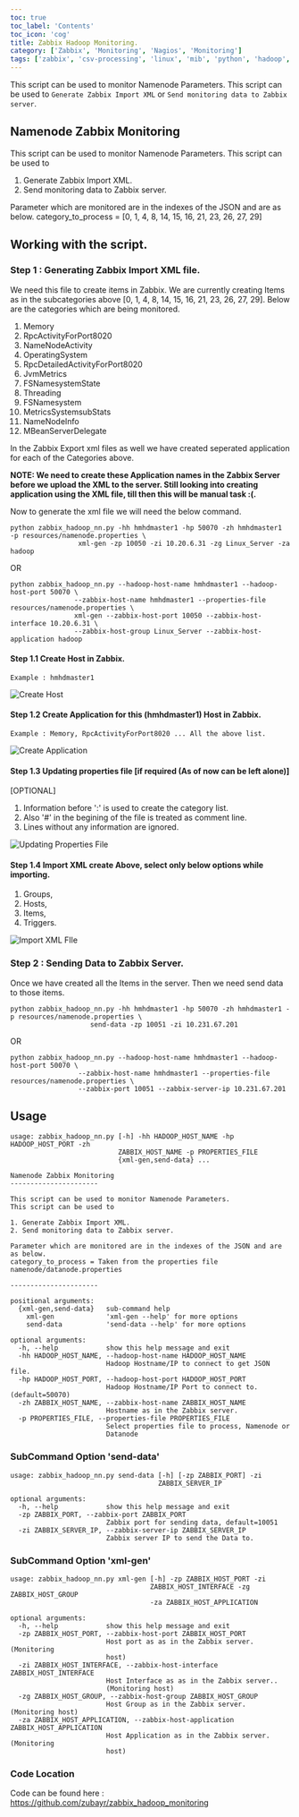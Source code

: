 ```yaml
---
toc: true 
toc_label: 'Contents' 
toc_icon: 'cog'
title: Zabbix Hadoop Monitoring.
category: ['Zabbix', 'Monitoring', 'Nagios', 'Monitoring']
tags: ['zabbix', 'csv-processing', 'linux', 'mib', 'python', 'hadoop', 'xml', 'nagios', 'monitoring']
---
```


This script can be used to monitor Namenode Parameters. This script can be used to `Generate Zabbix Import XML` or `Send monitoring data to Zabbix server`.

## Namenode Zabbix Monitoring

This script can be used to monitor Namenode Parameters.
This script can be used to

1. Generate Zabbix Import XML.
2. Send monitoring data to Zabbix server.

Parameter which are monitored are in the indexes of the JSON and are as below.
category_to_process = [0, 1, 4, 8, 14, 15, 16, 21, 23, 26, 27, 29]

##  Working with the script.

###  Step 1 : Generating Zabbix Import XML file.

We need this file to create items in Zabbix.
We are currently creating Items as in the subcategories above [0, 1, 4, 8, 14, 15, 16, 21, 23, 26, 27, 29]. 
Below are the categories which are being monitored.

1. Memory
2. RpcActivityForPort8020
3. NameNodeActivity
4. OperatingSystem
5. RpcDetailedActivityForPort8020
6. JvmMetrics
7. FSNamesystemState
8. Threading
9. FSNamesystem
10. MetricsSystemsubStats
11. NameNodeInfo
12. MBeanServerDelegate

In the Zabbix Export xml files as well we have created seperated application for each of the Categories above.

**NOTE: We need to create these Application names in the Zabbix Server before we upload the XML to the server.
Still looking into creating application using the XML file, till then this will be manual task :(.**

Now to generate the xml file we will need the below command.

    python zabbix_hadoop_nn.py -hh hmhdmaster1 -hp 50070 -zh hmhdmaster1  -p resources/namenode.properties \
                     xml-gen -zp 10050 -zi 10.20.6.31 -zg Linux_Server -za hadoop
OR   
 
    python zabbix_hadoop_nn.py --hadoop-host-name hmhdmaster1 --hadoop-host-port 50070 \
                    --zabbix-host-name hmhdmaster1 --properties-file resources/namenode.properties \
                    xml-gen --zabbix-host-port 10050 --zabbix-host-interface 10.20.6.31 \
                    --zabbix-host-group Linux_Server --zabbix-host-application hadoop

####  Step 1.1 Create Host in Zabbix. 

    Example : hmhdmaster1

![Create Host](http://zubayr.github.io/images/hadoop_monitoring_create_host.png "Create Host")

####  Step 1.2 Create Application for this (hmhdmaster1) Host in Zabbix. 

    Example : Memory, RpcActivityForPort8020 ... All the above list.

![Create Application](http://zubayr.github.io/images/hadoop_monitoring_create_application.png "Create Application")

####  Step 1.3 Updating properties file [if required (As of now can be left alone)]

[OPTIONAL]

1. Information before ':' is used to create the category list.
2. Also '#' in the begining of the file is treated as comment line.
3. Lines without any information are ignored.

![Updating Properties File](http://zubayr.github.io/images/hadoop_monitoring_properties_file.png "Update Properties File")

####  Step 1.4 Import XML create Above, select only below options while importing.

1. Groups, 
2. Hosts, 
3. Items, 
4. Triggers.

![Import XML FIle](http://zubayr.github.io/images/hadoop_monitoring_import_xml.png "Import XML File")

###  Step 2 : Sending Data to Zabbix Server.

Once we have created all the Items in the server.
Then we need send data to those items. 

    python zabbix_hadoop_nn.py -hh hmhdmaster1 -hp 50070 -zh hmhdmaster1 -p resources/namenode.properties \
                        send-data -zp 10051 -zi 10.231.67.201
OR

    python zabbix_hadoop_nn.py --hadoop-host-name hmhdmaster1 --hadoop-host-port 50070 \
                     --zabbix-host-name hmhdmaster1 --properties-file resources/namenode.properties \
                     --zabbix-port 10051 --zabbix-server-ip 10.231.67.201
    
    
##  Usage

    usage: zabbix_hadoop_nn.py [-h] -hh HADOOP_HOST_NAME -hp HADOOP_HOST_PORT -zh
                               ZABBIX_HOST_NAME -p PROPERTIES_FILE
                               {xml-gen,send-data} ...
    
    Namenode Zabbix Monitoring
    ----------------------
    
    This script can be used to monitor Namenode Parameters.
    This script can be used to
    
    1. Generate Zabbix Import XML.
    2. Send monitoring data to Zabbix server.
    
    Parameter which are monitored are in the indexes of the JSON and are as below.
    category_to_process = Taken from the properties file namenode/datanode.properties
    
    ----------------------
    
    positional arguments:
      {xml-gen,send-data}   sub-command help
        xml-gen             'xml-gen --help' for more options
        send-data           'send-data --help' for more options
    
    optional arguments:
      -h, --help            show this help message and exit
      -hh HADOOP_HOST_NAME, --hadoop-host-name HADOOP_HOST_NAME
                            Hadoop Hostname/IP to connect to get JSON file.
      -hp HADOOP_HOST_PORT, --hadoop-host-port HADOOP_HOST_PORT
                            Hadoop Hostname/IP Port to connect to. (default=50070)
      -zh ZABBIX_HOST_NAME, --zabbix-host-name ZABBIX_HOST_NAME
                            Hostname as in the Zabbix server.
      -p PROPERTIES_FILE, --properties-file PROPERTIES_FILE
                            Select properties file to process, Namenode or
                            Datanode
        


### SubCommand Option 'send-data'

    usage: zabbix_hadoop_nn.py send-data [-h] [-zp ZABBIX_PORT] -zi
                                         ZABBIX_SERVER_IP
    
    optional arguments:
      -h, --help            show this help message and exit
      -zp ZABBIX_PORT, --zabbix-port ZABBIX_PORT
                            Zabbix port for sending data, default=10051
      -zi ZABBIX_SERVER_IP, --zabbix-server-ip ZABBIX_SERVER_IP
                            Zabbix server IP to send the Data to.

### SubCommand Option 'xml-gen'

    usage: zabbix_hadoop_nn.py xml-gen [-h] -zp ZABBIX_HOST_PORT -zi
                                       ZABBIX_HOST_INTERFACE -zg ZABBIX_HOST_GROUP
                                       -za ZABBIX_HOST_APPLICATION
    
    optional arguments:
      -h, --help            show this help message and exit
      -zp ZABBIX_HOST_PORT, --zabbix-host-port ZABBIX_HOST_PORT
                            Host port as as in the Zabbix server. (Monitoring
                            host)
      -zi ZABBIX_HOST_INTERFACE, --zabbix-host-interface ZABBIX_HOST_INTERFACE
                            Host Interface as as in the Zabbix server..
                            (Monitoring host)
      -zg ZABBIX_HOST_GROUP, --zabbix-host-group ZABBIX_HOST_GROUP
                            Host Group as in the Zabbix server. (Monitoring host)
      -za ZABBIX_HOST_APPLICATION, --zabbix-host-application ZABBIX_HOST_APPLICATION
                            Host Application as in the Zabbix server. (Monitoring
                            host)
                            
###  Code Location 
Code can be found here : <https://github.com/zubayr/zabbix_hadoop_monitoring>

